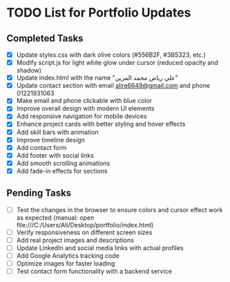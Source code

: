 # TODO List for Portfolio Updates

## Completed Tasks

- [x] Update styles.css with dark olive colors (#556B2F, #3B5323, etc.)
- [x] Modify script.js for light white glow under cursor (reduced opacity and shadow)
- [x] Update index.html with the name "علي رياض محمد المزين"
- [x] Update contact section with email alire6649@gmail.com and phone 01221931063
- [x] Make email and phone clickable with blue color
- [x] Improve overall design with modern UI elements
- [x] Add responsive navigation for mobile devices
- [x] Enhance project cards with better styling and hover effects
- [x] Add skill bars with animation
- [x] Improve timeline design
- [x] Add contact form
- [x] Add footer with social links
- [x] Add smooth scrolling animations
- [x] Add fade-in effects for sections

## Pending Tasks

- [ ] Test the changes in the browser to ensure colors and cursor effect work as expected (manual: open file:///C:/Users/Ali/Desktop/portfolio/index.html)
- [ ] Verify responsiveness on different screen sizes
- [ ] Add real project images and descriptions
- [ ] Update LinkedIn and social media links with actual profiles
- [ ] Add Google Analytics tracking code
- [ ] Optimize images for faster loading
- [ ] Test contact form functionality with a backend service

